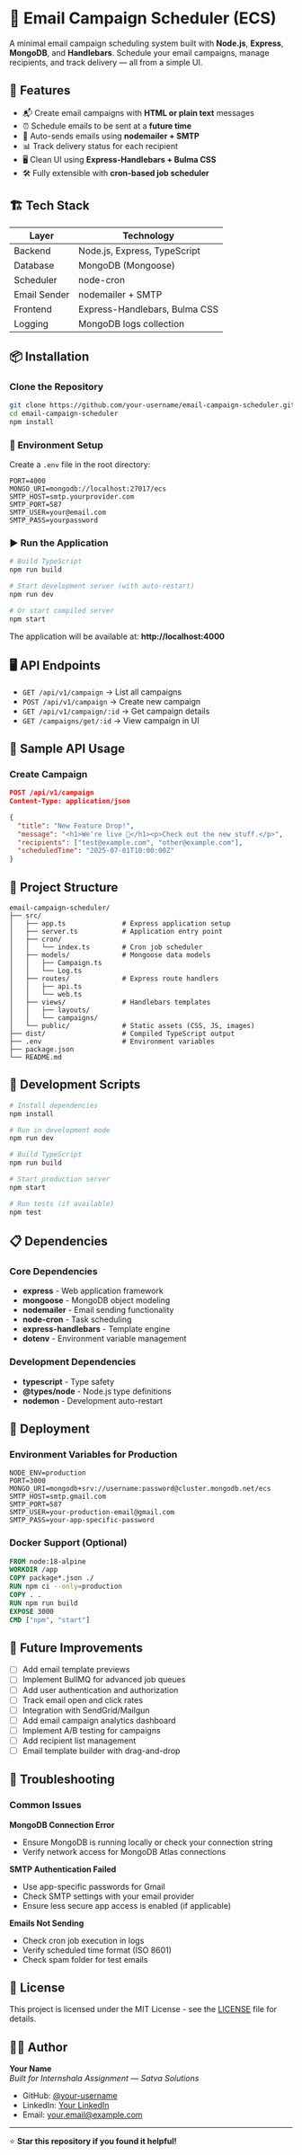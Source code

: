 # 📧 Email Campaign Scheduler (ECS)

A minimal email campaign scheduling system built with **Node.js**, **Express**, **MongoDB**, and **Handlebars**. Schedule your email campaigns, manage recipients, and track delivery — all from a simple UI.

## 🚀 Features

- 📬 Create email campaigns with **HTML or plain text** messages
- ⏰ Schedule emails to be sent at a **future time**
- 📨 Auto-sends emails using **nodemailer + SMTP**
- 📊 Track delivery status for each recipient
- 🖥️ Clean UI using **Express-Handlebars + Bulma CSS**
- 🛠️ Fully extensible with **cron-based job scheduler**

## 🏗️ Tech Stack

| Layer        | Technology                    |
| ------------ | ----------------------------- |
| Backend      | Node.js, Express, TypeScript  |
| Database     | MongoDB (Mongoose)            |
| Scheduler    | node-cron                     |
| Email Sender | nodemailer + SMTP             |
| Frontend     | Express-Handlebars, Bulma CSS |
| Logging      | MongoDB logs collection       |

## 📦 Installation

### Clone the Repository

```bash
git clone https://github.com/your-username/email-campaign-scheduler.git
cd email-campaign-scheduler
npm install
```

### 🔧 Environment Setup

Create a `.env` file in the root directory:

```env
PORT=4000
MONGO_URI=mongodb://localhost:27017/ecs
SMTP_HOST=smtp.yourprovider.com
SMTP_PORT=587
SMTP_USER=your@email.com
SMTP_PASS=yourpassword
```

### ▶️ Run the Application

```bash
# Build TypeScript
npm run build

# Start development server (with auto-restart)
npm run dev

# Or start compiled server
npm start
```

The application will be available at: **http://localhost:4000**

## 🖥️ API Endpoints

- `GET /api/v1/campaign` → List all campaigns
- `POST /api/v1/campaign` → Create new campaign
- `GET /api/v1/campaign/:id` → Get campaign details
- `GET /campaigns/get/:id` → View campaign in UI

## 🧪 Sample API Usage

### Create Campaign

```json
POST /api/v1/campaign
Content-Type: application/json

{
  "title": "New Feature Drop!",
  "message": "<h1>We're live 🚀</h1><p>Check out the new stuff.</p>",
  "recipients": ["test@example.com", "other@example.com"],
  "scheduledTime": "2025-07-01T10:00:00Z"
}
```

## 📂 Project Structure

```
email-campaign-scheduler/
├── src/
│   ├── app.ts              # Express application setup
│   ├── server.ts           # Application entry point
│   ├── cron/
│   │   └── index.ts        # Cron job scheduler
│   ├── models/             # Mongoose data models
│   │   ├── Campaign.ts
│   │   └── Log.ts
│   ├── routes/             # Express route handlers
│   │   ├── api.ts
│   │   └── web.ts
│   ├── views/              # Handlebars templates
│   │   ├── layouts/
│   │   └── campaigns/
│   └── public/             # Static assets (CSS, JS, images)
├── dist/                   # Compiled TypeScript output
├── .env                    # Environment variables
├── package.json
└── README.md
```

## 🔧 Development Scripts

```bash
# Install dependencies
npm install

# Run in development mode
npm run dev

# Build TypeScript
npm run build

# Start production server
npm start

# Run tests (if available)
npm test
```

## 📋 Dependencies

### Core Dependencies

- **express** - Web application framework
- **mongoose** - MongoDB object modeling
- **nodemailer** - Email sending functionality
- **node-cron** - Task scheduling
- **express-handlebars** - Template engine
- **dotenv** - Environment variable management

### Development Dependencies

- **typescript** - Type safety
- **@types/node** - Node.js type definitions
- **nodemon** - Development auto-restart

## 🚀 Deployment

### Environment Variables for Production

```env
NODE_ENV=production
PORT=3000
MONGO_URI=mongodb+srv://username:password@cluster.mongodb.net/ecs
SMTP_HOST=smtp.gmail.com
SMTP_PORT=587
SMTP_USER=your-production-email@gmail.com
SMTP_PASS=your-app-specific-password
```

### Docker Support (Optional)

```dockerfile
FROM node:18-alpine
WORKDIR /app
COPY package*.json ./
RUN npm ci --only=production
COPY . .
RUN npm run build
EXPOSE 3000
CMD ["npm", "start"]
```

## 🧠 Future Improvements

- [ ] Add email template previews
- [ ] Implement BullMQ for advanced job queues
- [ ] Add user authentication and authorization
- [ ] Track email open and click rates
- [ ] Integration with SendGrid/Mailgun
- [ ] Add email campaign analytics dashboard
- [ ] Implement A/B testing for campaigns
- [ ] Add recipient list management
- [ ] Email template builder with drag-and-drop

## 🐛 Troubleshooting

### Common Issues

**MongoDB Connection Error**

- Ensure MongoDB is running locally or check your connection string
- Verify network access for MongoDB Atlas connections

**SMTP Authentication Failed**

- Use app-specific passwords for Gmail
- Check SMTP settings with your email provider
- Ensure less secure app access is enabled (if applicable)

**Emails Not Sending**

- Check cron job execution in logs
- Verify scheduled time format (ISO 8601)
- Check spam folder for test emails

## 📄 License

This project is licensed under the MIT License - see the [LICENSE](LICENSE) file for details.

## 👨‍💻 Author

**Your Name**  
_Built for Internshala Assignment — Satva Solutions_

- GitHub: [@your-username](https://github.com/your-username)
- LinkedIn: [Your LinkedIn](https://linkedin.com/in/your-profile)
- Email: your.email@example.com

---

⭐ **Star this repository if you found it helpful!**
